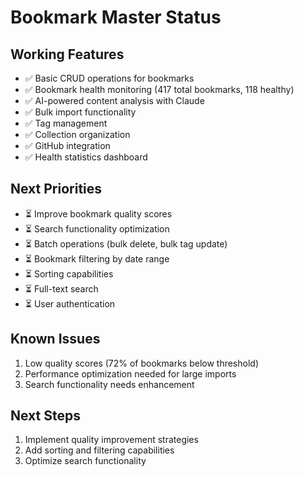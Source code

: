 
# Bookmark Master Status

## Working Features
- ✅ Basic CRUD operations for bookmarks
- ✅ Bookmark health monitoring (417 total bookmarks, 118 healthy)
- ✅ AI-powered content analysis with Claude
- ✅ Bulk import functionality
- ✅ Tag management
- ✅ Collection organization
- ✅ GitHub integration
- ✅ Health statistics dashboard

## Next Priorities
- ⏳ Improve bookmark quality scores
- ⏳ Search functionality optimization
- ⏳ Batch operations (bulk delete, bulk tag update)
- ⏳ Bookmark filtering by date range
- ⏳ Sorting capabilities
- ⏳ Full-text search
- ⏳ User authentication

## Known Issues
1. Low quality scores (72% of bookmarks below threshold)
2. Performance optimization needed for large imports
3. Search functionality needs enhancement

## Next Steps
1. Implement quality improvement strategies
2. Add sorting and filtering capabilities
3. Optimize search functionality

